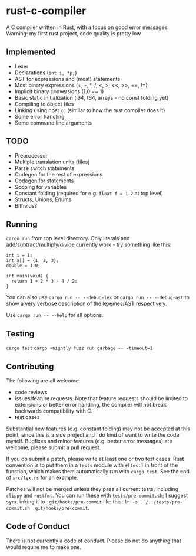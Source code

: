 # rust-c-compiler

A C compiler written in Rust, with a focus on good error messages. Warning: my first rust project, code quality is pretty low

## Implemented

- Lexer
- Declarations (`int i, *p;`)
- AST for expressions and (most) statements
- Most binary expressions (+, -, \*, /, \<, \>, \<\<, \>\>, ==, !=)
- Implicit binary conversions (1.0 == 1)
- Basic static initialization (i64, f64, arrays - no const folding yet)
- Compiling to object files
- Linking using host `cc` (similar to how the rust compiler does it)
- Some error handling
- Some command line arguments

## TODO

- Preprocessor
- Multiple translation units (files)
- Parse switch statements
- Codegen for the rest of expressions
- Codegen for statements
- Scoping for variables
- Constant folding (required for e.g. `float f = 1.2` at top level)
- Structs, Unions, Enums
- Bitfields?

## Running

`cargo run` from top level directory.
Only literals and add/subtract/multiply/divide currently work - try something like this:

```
int i = 1;
int a[] = {1, 2, 3};
double = 1.0;

int main(void) {
  return 1 + 2 * 3 - 4 / 2;
}
```

You can also use `cargo run -- --debug-lex` or `cargo run -- --debug-ast`
to show a very verbose description of the lexemes/AST respectively.

Use `cargo run -- --help` for all options.

## Testing

`cargo test`
`cargo +nightly fuzz run garbage -- -timeout=1`

## Contributing

The following are all welcome:
- code reviews
- issues/feature requests.
Note that feature requests should be limited to extensions or better error handling,
the compiler will not break backwards compatibility with C.
- test cases

Substantial new features (e.g. constant folding) may not be accepted at this point,
since this is a side project and I do kind of want to write the code myself.
Bugfixes and minor features (e.g. better error messages) are welcome, please submit a pull request.

If you do submit a patch, please write at least one or two test cases.
Rust convention is to put them in a `tests` module with `#[test]` in front of the function,
which makes them automatically run with `cargo test`.
See the end of `src/lex.rs` for an example.

Patches will not be merged unless they pass all current tests, including `clippy` and `rustfmt`.
You can run these with `tests/pre-commit.sh`;
I suggest sym-linking it to `.git/hooks/pre-commit` like this:
`ln -s ../../tests/pre-commit.sh .git/hooks/pre-commit`.

## Code of Conduct

There is not currently a code of conduct. Please do not do anything that would require me to make one.
